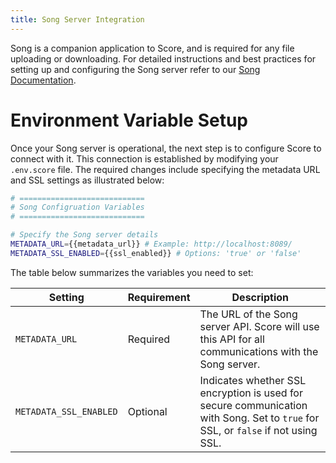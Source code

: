 ```yaml
---
title: Song Server Integration
---
```


Song is a companion application to Score, and is required for any file uploading or downloading. For detailed instructions and best practices for setting up and configuring the Song server refer to our [Song Documentation](/documentation/song/).

# Environment Variable Setup

Once your Song server is operational, the next step is to configure Score to connect with it. This connection is established by modifying your `.env.score` file. The required changes include specifying the metadata URL and SSL settings as illustrated below:

```bash
# ============================
# Song Configruation Variables
# ============================

# Specify the Song server details
METADATA_URL={{metadata_url}} # Example: http://localhost:8089/
METADATA_SSL_ENABLED={{ssl_enabled}} # Options: 'true' or 'false'
```

The table below summarizes the variables you need to set:

| Setting               | Requirement | Description                                                                                          |
|-----------------------|-------------|------------------------------------------------------------------------------------------------------|
| `METADATA_URL`        | Required    | 	The URL of the Song server API. Score will use this API for all communications with the Song server. |
| `METADATA_SSL_ENABLED`| Optional    | Indicates whether SSL encryption is used for secure communication with Song. Set to `true` for SSL, or `false` if not using SSL.|


